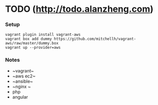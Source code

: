 # TODO (http://todo.alanzheng.com)

### Setup
```
vagrant plugin install vagrant-aws
vagrant box add dummy https://github.com/mitchellh/vagrant-aws/raw/master/dummy.box
vagrant up --provider=aws
```

### Notes
- ~vagrant~
- ~aws ec2~
- ~ansible~
- ~nginx <selinux must be disabled to avoid permission issues when serving files>~
- php
- angular

